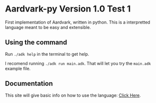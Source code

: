# Aardvark-py Version 1.0 Test 1
First implementation of Aardvark, written in python. 
This is a interpretted language meant to be easy and extensible.

## Using the command
Run `./adk help` in the terminal to get help.

I recomend running `./adk run main.adk`.
That will let you try the `main.adk` example file.

## Documentation
This site will give basic info on how to use the language: [Click Here](https://Aardvark-Docs.programit.repl.co).

